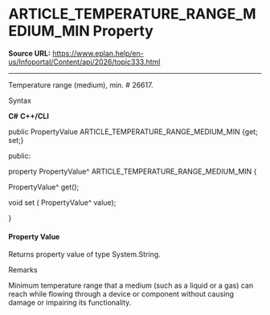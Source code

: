 # ARTICLE_TEMPERATURE_RANGE_MEDIUM_MIN Property

**Source URL:** https://www.eplan.help/en-us/Infoportal/Content/api/2026/topic333.html

---

Temperature range (medium), min. # 26617.

Syntax

**C#**
**C++/CLI**


public PropertyValue ARTICLE_TEMPERATURE_RANGE_MEDIUM_MIN {get; set;}

public:

property PropertyValue^ ARTICLE_TEMPERATURE_RANGE_MEDIUM_MIN {

   PropertyValue^ get();

   void set (    PropertyValue^ value);

}


#### Property Value

Returns property value of type System.String.

Remarks

Minimum temperature range that a medium (such as a liquid or a gas) can reach while flowing through a device or component without causing damage or impairing its functionality.
